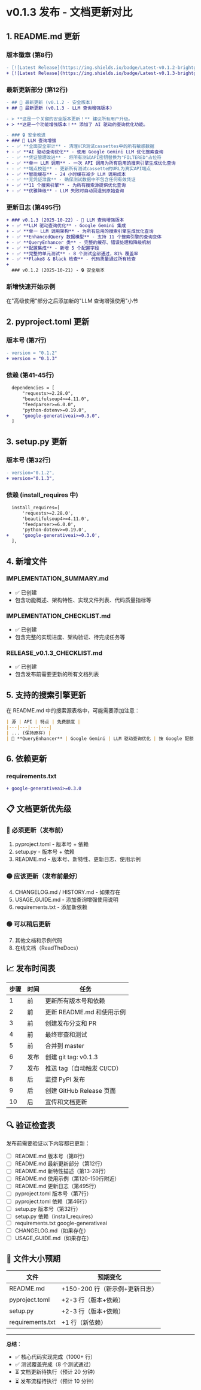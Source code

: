 # v0.1.3 发布 - 文档更新对比

## 1. README.md 更新

### 版本徽章 (第8行)
```diff
- [![Latest Release](https://img.shields.io/badge/Latest-v0.1.2-brightgreen)](https://github.com/ai-news-collector/ai-news-collector-lib/releases/tag/v0.1.2)
+ [![Latest Release](https://img.shields.io/badge/Latest-v0.1.3-brightgreen)](https://github.com/ai-news-collector/ai-news-collector-lib/releases/tag/v0.1.3)
```

### 最新更新部分 (第12行)
```diff
- ## 🚀 最新更新 (v0.1.2 - 安全版本)
+ ## 🚀 最新更新 (v0.1.3 - LLM 查询增强版本)

- > **这是一个关键的安全版本更新！** 建议所有用户升级。
+ > **这是一个功能增强版本！** 添加了 AI 驱动的查询优化功能。

- ### 🔒 安全改进
+ ### 🤖 LLM 查询增强
- - ✅ **全面安全审计** - 清理VCR测试cassettes中的所有敏感数据
+ - ✅ **AI 驱动查询优化** - 使用 Google Gemini LLM 优化搜索查询
- - ✅ **凭证管理改进** - 将所有测试API密钥替换为"FILTERED"占位符
+ - ✅ **单一 LLM 调用** - 一次 API 调用为所有启用的搜索引擎生成优化查询
- - ✅ **端点校验** - 更新所有测试cassette的URL为真实API端点
+ - ✅ **智能缓存** - 24 小时缓存减少 LLM 调用成本
- - ✅ **无凭证泄露** - 确保测试数据中不包含任何有效凭证
+ - ✅ **11 个搜索引擎** - 为所有搜索源提供优化查询
+ - ✅ **优雅降级** - LLM 失败时自动回退到原始查询
```

### 更新日志 (第495行)
```diff
+ ### v0.1.3 (2025-10-22) - 🤖 LLM 查询增强版本
+ - ✅ **LLM 驱动查询优化** - Google Gemini 集成
+ - ✅ **单一 LLM 调用架构** - 为所有启用的搜索引擎生成优化查询
+ - ✅ **EnhancedQuery 数据模型** - 支持 11 个搜索引擎的查询变体
+ - ✅ **QueryEnhancer 类** - 完整的缓存、错误处理和降级机制
+ - ✅ **配置集成** - 新增 5 个配置字段
+ - ✅ **完整的单元测试** - 8 个测试全部通过，81% 覆盖率
+ - ✅ **Flake8 & Black 检查** - 代码质量通过所有检查
+
  ### v0.1.2 (2025-10-21) - 🔒 安全版本
```

### 新增快速开始示例
在"高级使用"部分之后添加新的"LLM 查询增强使用"小节

## 2. pyproject.toml 更新

### 版本号 (第7行)
```diff
- version = "0.1.2"
+ version = "0.1.3"
```

### 依赖 (第41-45行)
```diff
  dependencies = [
      "requests>=2.28.0",
      "beautifulsoup4>=4.11.0",
      "feedparser>=6.0.0",
      "python-dotenv>=0.19.0",
+     "google-generativeai>=0.3.0",
  ]
```

## 3. setup.py 更新

### 版本号 (第32行)
```diff
- version="0.1.2",
+ version="0.1.3",
```

### 依赖 (install_requires 中)
```diff
  install_requires=[
      'requests>=2.28.0',
      'beautifulsoup4>=4.11.0',
      'feedparser>=6.0.0',
      'python-dotenv>=0.19.0',
+     'google-generativeai>=0.3.0',
  ],
```

## 4. 新增文件

### IMPLEMENTATION_SUMMARY.md
- ✅ 已创建
- 包含功能概述、架构特性、实现文件列表、代码质量指标等

### IMPLEMENTATION_CHECKLIST.md
- ✅ 已创建
- 包含完整的实现进度、架构验证、待完成任务等

### RELEASE_v0.1.3_CHECKLIST.md
- ✅ 已创建
- 包含发布前需要更新的所有文档列表

## 5. 支持的搜索引擎更新

在 README.md 中的搜索源表格中，可能需要添加注意：
```markdown
| 源 | API | 特点 | 免费额度 |
|---|---|---|---|
| ... (保持原样) |
| 🤖 **QueryEnhancer** | Google Gemini | LLM 驱动查询优化 | 按 Google 配额 |
```

## 6. 依赖更新

### requirements.txt
```diff
+ google-generativeai>=0.3.0
```

## 📋 文档更新优先级

### 🔴 必须更新（发布前）
1. pyproject.toml - 版本号 + 依赖
2. setup.py - 版本号 + 依赖
3. README.md - 版本号、新特性、更新日志、使用示例

### 🟡 应该更新（发布前最好）
4. CHANGELOG.md / HISTORY.md - 如果存在
5. USAGE_GUIDE.md - 添加查询增强使用说明
6. requirements.txt - 添加新依赖

### 🟢 可以稍后更新
7. 其他文档和示例代码
8. 在线文档（ReadTheDocs）

## 📈 发布时间表

| 步骤 | 时间 | 任务 |
|------|------|------|
| 1 | 前 | 更新所有版本号和依赖 |
| 2 | 前 | 更新 README.md 和使用示例 |
| 3 | 前 | 创建发布分支和 PR |
| 4 | 前 | 最终审查和测试 |
| 5 | 前 | 合并到 master |
| 6 | 发布 | 创建 git tag: v0.1.3 |
| 7 | 发布 | 推送 tag（自动触发 CI/CD） |
| 8 | 后 | 监控 PyPI 发布 |
| 9 | 后 | 创建 GitHub Release 页面 |
| 10 | 后 | 宣传和文档更新 |

## 🔍 验证检查表

发布前需要验证以下内容都已更新：

- [ ] README.md 版本号（第8行）
- [ ] README.md 最新更新部分（第12行）
- [ ] README.md 新特性描述（第13-28行）
- [ ] README.md 使用示例（第120-150行附近）
- [ ] README.md 更新日志（第495行）
- [ ] pyproject.toml 版本号（第7行）
- [ ] pyproject.toml 依赖（第46行）
- [ ] setup.py 版本号（第32行）
- [ ] setup.py 依赖（install_requires）
- [ ] requirements.txt google-generativeai
- [ ] CHANGELOG.md（如果存在）
- [ ] USAGE_GUIDE.md（如果存在）

## 💾 文件大小预期

| 文件 | 预期变化 |
|------|---------|
| README.md | +150-200 行（新示例+更新日志） |
| pyproject.toml | +2-3 行（版本+依赖） |
| setup.py | +2-3 行（版本+依赖） |
| requirements.txt | +1 行（新依赖） |

---

**总结**：
- ✅ 核心代码实现完成（1000+ 行）
- ✅ 测试覆盖完成（8 个测试通过）
- ⏳ 文档更新待执行（预计 20 分钟）
- ⏳ 发布流程待执行（预计 10 分钟）
